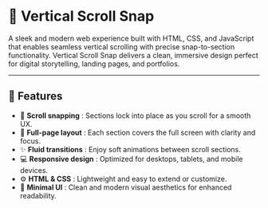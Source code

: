 # 📜 Vertical Scroll Snap

A sleek and modern web experience built with HTML, CSS, and JavaScript that enables seamless vertical scrolling with precise snap-to-section functionality. Vertical Scroll Snap delivers a clean, immersive design perfect for digital storytelling, landing pages, and portfolios.

---

## 🚀 Features

- 🎯 **Scroll snapping** : Sections lock into place as you scroll for a smooth UX.  
- 🧭 **Full-page layout** : Each section covers the full screen with clarity and focus.  
- ✨ **Fluid transitions** : Enjoy soft animations between scroll sections.  
- 💻 **Responsive design** : Optimized for desktops, tablets, and mobile devices.  
- ⚙️ **HTML & CSS** : Lightweight and easy to extend or customize.  
- 🎨 **Minimal UI** : Clean and modern visual aesthetics for enhanced readability.
